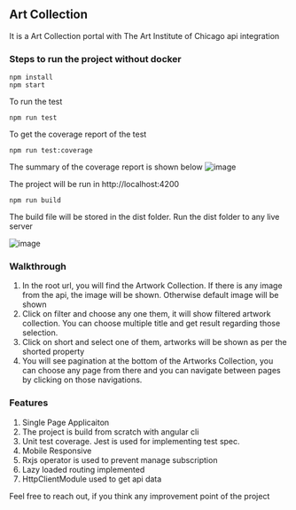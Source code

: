 ## Art Collection

It is a Art Collection portal with The Art Institute of Chicago api integration

### Steps to run the project without docker

```
npm install
npm start
```

To run the test

```
npm run test
```

To get the coverage report of the test

```
npm run test:coverage
```

The summary of the coverage report is shown below
![image](https://user-images.githubusercontent.com/20539488/189478741-be672649-60c3-40f9-a91d-ef6940dc0205.png)

The project will be run in http://localhost:4200

```
npm run build
```

The build file will be stored in the dist folder. Run the dist folder to any live server

![image](https://user-images.githubusercontent.com/20539488/189478759-63f08e78-0bac-47ac-bcce-568e36774172.png)

### Walkthrough

1. In the root url, you will find the Artwork Collection. If there is any image from the api, the image will be shown. Otherwise default image will be shown
2. Click on filter and choose any one them, it will show filtered artwork collection. You can choose multiple title and get result regarding those selection.
3. Click on short and select one of them, artworks will be shown as per the shorted property
4. You will see pagination at the bottom of the Artworks Collection, you can choose any page from there and you can navigate between pages by clicking on those navigations.

### Features

1. Single Page Applicaiton
2. The project is build from scratch with angular cli
3. Unit test coverage. Jest is used for implementing test spec.
4. Mobile Responsive
5. Rxjs operator is used to prevent manage subscription
6. Lazy loaded routing implemented
7. HttpClientModule used to get api data

Feel free to reach out, if you think any improvement point of the project
